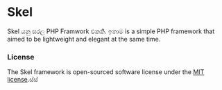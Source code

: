 # Skel

Skel යනු සරල PHP Framwork එකකි. ඉතාම  is a simple PHP framework that aimed to be lightweight and elegant at the same time.

### License

The Skel framework is open-sourced software license under the [MIT license](https://opensource.org/licenses/MIT).ස්ස්
